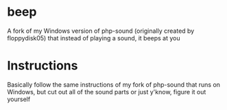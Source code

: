 # beep
A fork of my Windows version of php-sound (originally created by floppydisk05) that instead of playing a sound, it beeps at you
# Instructions
Basically follow the same instructions of my fork of php-sound that runs on Windows, but cut out all of the sound parts or just y'know, figure it out yourself
